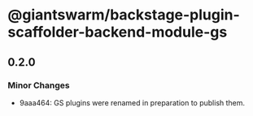 # @giantswarm/backstage-plugin-scaffolder-backend-module-gs

## 0.2.0

### Minor Changes

- 9aaa464: GS plugins were renamed in preparation to publish them.
